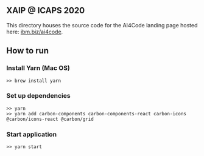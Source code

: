 ## XAIP @ ICAPS 2020

This directory houses the source code for the AI4Code landing page
hosted here: [ibm.biz/ai4code](http://ibm.biz/xaip2020).

## How to run

### Install Yarn (Mac OS)

```
>> brew install yarn
```

### Set up dependencies

```
>> yarn
>> yarn add carbon-components carbon-components-react carbon-icons @carbon/icons-react @carbon/grid
```

### Start application

```
>> yarn start
```
